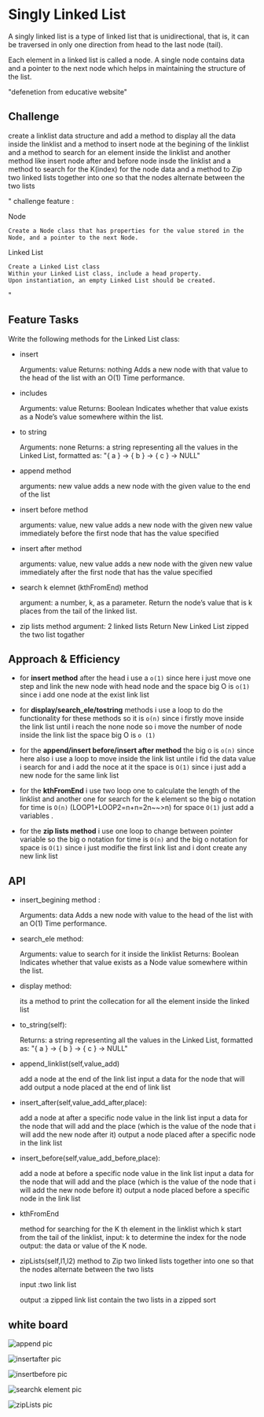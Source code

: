 # Singly Linked List
<!-- Short summary or background information -->
A singly linked list is a type of linked list that is unidirectional, that is, it can be traversed in only one direction from head to the last node (tail).

Each element in a linked list is called a node. A single node contains data and a pointer to the next node which helps in maintaining the structure of the list.

"defenetion from educative website"

## Challenge
<!-- Description of the challenge -->
create a linklist data structure and
add a method to display all the data inside the linklist and a method to insert node at the begining of the linklist and a method to search for an element inside the linklist
and another method like insert node after and before node insde the linklist and a method to search for
the K(index) for the node data
and a method to Zip two linked lists together into one so that the nodes alternate between the two lists

"
challenge feature :

Node

    Create a Node class that has properties for the value stored in the Node, and a pointer to the next Node.

Linked List

    Create a Linked List class
    Within your Linked List class, include a head property.
    Upon instantiation, an empty Linked List should be created.

"

## Feature Tasks

Write the following methods for the Linked List class:

- insert

    Arguments: value
    Returns: nothing
    Adds a new node with that value to the head of the list with an O(1) Time performance.

- includes

    Arguments: value
    Returns: Boolean
    Indicates whether that value exists as a Node’s value somewhere within the list.

- to string

    Arguments: none
    Returns: a string representing all the values in the Linked List, formatted as:
    "{ a } -> { b } -> { c } -> NULL"

- append method

    arguments: new value
    adds a new node with the given value to the end of the list

- insert before method

    arguments: value, new value
    adds a new node with the given new value immediately before the first  node that has the value specified

- insert after method

    arguments: value, new value
    adds a new node with the given new value immediately after the first node that has the value specified

- search k elemnet (kthFromEnd) method

    argument: a number, k, as a parameter.
    Return the node’s value that is k places from the tail of the linked list.

- zip lists method
    argument: 2 linked lists
    Return New Linked List zipped the two list togather


## Approach & Efficiency
<!-- What approach did you take? Why? What is the Big O space/time for this approach? -->
- for **insert method** after the head i use a `o(1)` since here i just move one step and link the new node with head node and the space big O is `o(1)` since i add one node at the exist link list

- for **display/search_ele/tostring** methods i use a loop to do the functionality for these methods so it is `o(n)` since i firstly move inside the link list until i reach the none node so i move the number of node inside the link list
the space big O is `o (1)`

- for the **append/insert before/insert after method** the big o is
`o(n)` since here also i use a loop to move inside the link list untile i fid the data value i search for and i add the noce at it
the space is `O(1)` since i just add a new node for the same link list

- for the **kthFromEnd** i use two loop one to calculate the length of the linklist and another one for search for the k element so the big o notation for time is `O(n)` (LOOP1+LOOP2=n+n=2n~~>n)
for space `O(1)` just add a variables .

- for the **zip lists method** i use one loop to change between pointer variable so the big o notation for time is `O(n)`
and the big o notation for space is `O(1)` since i just modifie the first link list and i dont create any new link list 

## API
<!-- Description of each method publicly available to your Linked List -->

- insert_begining method :

    Arguments: data
    Adds a new node with value to the head of the list with an O(1) Time performance.

- search_ele method:

    Arguments: value to search for it inside the linklist
    Returns: Boolean
    Indicates whether that value exists as a Node  value somewhere within the list.

- display method:

    its a method to print the collecation for all the element inside the linked list

- to_string(self):

    Returns: a string representing all the values in the Linked List, formatted as:
    "{ a } -> { b } -> { c } -> NULL"
- append_linklist(self,value_add)

    add a node at the end of the link list
    input a data for the node that will add
    output a node placed at the end of link list

- insert_after(self,value_add_after,place):

    add a node at after a specific node value in the link list
    input a data for the node that will add and
    the place (which is the value of the node that i will add the new node after it)
    output a node placed after a specific node in the link list
- insert_before(self,value_add_before,place):

    add a node at before a specific node value in the link list
    input a data for the node that will add and
    the place (which is the value of the node that i will add the new node before it)
    output a node placed before a specific node in the link list
- kthFromEnd

    method for searching for the K th  element in the linklist which k start from the tail of the linklist,
    input: k to determine the index for the node
    output: the data or value of the K node.
- zipLists(self,l1,l2)
    method to Zip two linked lists together into one so that the nodes alternate between the two lists

    input :two link list

    output :a zipped link list contain the two lists in a zipped sort

## white board  

![append pic](pic/append.jpg "append pic")

![insertafter pic](pic/insertafter.jpg "insert afrter pic")

![insertbefore pic](pic/insertbefore.jpg "insert before pic")

![searchk element pic](pic/searchkelement.jpg "searchk element")

![zipLists pic](pic/zipLists.jpg "ziplists")
